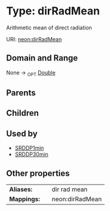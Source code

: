 
# Type: dirRadMean


Arithmetic mean of direct radiation

URI: [neon:dirRadMean](https://data.neonscience.org/dirRadMean)


## Domain and Range

None ->  <sub>OPT</sub> [Double](types/Double.md)

## Parents


## Children


## Used by

 * [SRDDP1min](SRDDP1min.md)
 * [SRDDP30min](SRDDP30min.md)

## Other properties

|  |  |  |
| --- | --- | --- |
| **Aliases:** | | dir rad mean |
| **Mappings:** | | neon:dirRadMean |


